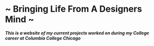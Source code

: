 # ~ Bringing Life From A Designers Mind ~  
<p align="center">

*<b>   This is a website of my current projects worked on during my
College career at Columbia College Chicago
        </b><br>*



